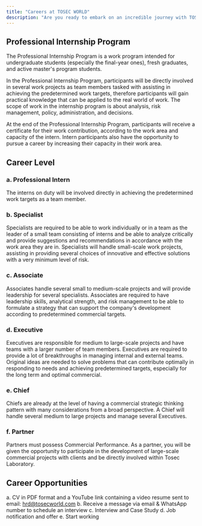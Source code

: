 ```yaml
---
title: "Careers at TOSEC WORLD"
description: "Are you ready to embark on an incredible journey with TOSEC WORLD? We're not just a company; we're a community of innovators, problem solvers, and visionaries dedicated to shaping the future. At TOSEC WORLD, we're proud of our diverse team that thrives on creativity, collaboration, and pushing boundaries."
---
```


## Professional Internship Program

The Professional Internship Program is a work program intended for undergraduate students (especially the final-year ones), fresh graduates, and active master's program students.

In the Professional Internship Program, participants will be directly involved in several work projects as team members tasked with assisting in achieving the predetermined work targets, therefore participants will gain practical knowledge that can be applied to the real world of work. The scope of work in the internship program is about analysis, risk management, policy, administration, and decisions.

At the end of the Professional Internship Program, participants will receive a certificate for their work contribution, according to the work area and capacity of the intern. Intern participants also have the opportunity to pursue a career by increasing their capacity in their work area.

## Career Level

### a. Professional Intern

The interns on duty will be involved directly in achieving the predetermined work targets as a team member.

### b. Specialist

Specialists are required to be able to work individually or in a team as the leader of a small team consisting of interns and be able to analyze critically and provide suggestions and recommendations in accordance with the work area they are in. Specialists will handle small-scale work projects, assisting in providing several choices of innovative and effective solutions with a very minimum level of risk.

### c. Associate

Associates handle several small to medium-scale projects and will provide leadership for several specialists. Associates are required to have leadership skills, analytical strength, and risk management to be able to formulate a strategy that can support the company's development according to predetermined commercial targets.

### d. Executive

Executives are responsible for medium to large-scale projects and have teams with a larger number of team members. Executives are required to provide a lot of breakthroughs in managing internal and external teams.
Original ideas are needed to solve problems that can contribute optimally in responding to needs and achieving predetermined targets, especially for the long term and optimal commercial.

### e. Chief

Chiefs are already at the level of having a commercial strategic thinking pattern with many considerations from a broad perspective. A Chief will handle several medium to large projects and manage several Executives.

### f. Partner

Partners must possess Commercial Performance. As a partner, you will be given the opportunity to participate in the development of large-scale commercial projects with clients and be directly involved within Tosec Laboratory.

## Career Opportunities



a. CV in PDF format and a YouTube link containing a video resume sent to email: hrd@tosecworld.com
b. Receive a message via email & WhatsApp number to schedule an interview
c. Interview and Case Study
d. Job notification and offer
e. Start working